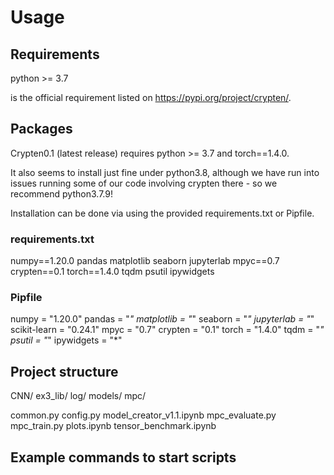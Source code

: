 # Usage

## Requirements

python >= 3.7

is the official requirement listed on <https://pypi.org/project/crypten/>.

## Packages

Crypten0.1 (latest release) requires python >= 3.7 and torch==1.4.0.

It also seems to install just fine under python3.8, although we have run into issues running some of our code involving crypten there - so we recommend python3.7.9!

Installation can be done via using the provided requirements.txt or Pipfile.

### requirements.txt

numpy==1.20.0
pandas
matplotlib
seaborn
jupyterlab
mpyc==0.7
crypten==0.1
torch==1.4.0
tqdm
psutil
ipywidgets

### Pipfile

numpy = "1.20.0"
pandas = "*"
matplotlib = "*"
seaborn = "*"
jupyterlab = "*"
scikit-learn = "0.24.1"
mpyc = "0.7"
crypten = "0.1"
torch = "1.4.0"
tqdm = "*"
psutil = "*"
ipywidgets = "*"

## Project structure

CNN/
ex3_lib/
log/
models/
mpc/

common.py
config.py
model_creator_v1.1.ipynb
mpc_evaluate.py
mpc_train.py
plots.ipynb
tensor_benchmark.ipynb

## Example commands to start scripts
